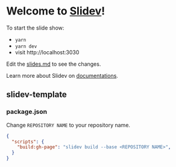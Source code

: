 # Welcome to [Slidev](https://github.com/slidevjs/slidev)!

To start the slide show:

- `yarn`
- `yarn dev`
- visit http://localhost:3030

Edit the [slides.md](./slides.md) to see the changes.

Learn more about Slidev on [documentations](https://sli.dev/).

## slidev-template

### package.json

Change `REPOSITORY NAME` to your repository name.

```json
{
  "scripts": {
    "build:gh-page": "slidev build --base <REPOSITORY NAME>",
  }
}
```
